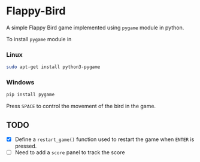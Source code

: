 # Flappy-Bird

A simple Flappy Bird game implemented using `pygame` module in python.

To install `pygame` module in
### Linux
```bash
sudo apt-get install python3-pygame
```
### Windows
```bash
pip install pygame
```
Press `SPACE` to control the movement of the bird in the game.

## TODO
- [x] Define a `restart_game()` function used to restart the game when `ENTER` is pressed. 
- [ ] Need to add a `score` panel to track the score